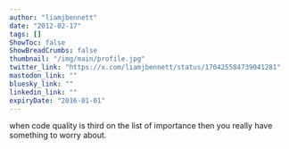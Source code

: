```yaml
---
author: "liamjbennett"
date: "2012-02-17"
tags: []
ShowToc: false
ShowBreadCrumbs: false
thumbnail: "/img/main/profile.jpg"
twitter_link: "https://x.com/liamjbennett/status/170425584739041281"
mastodon_link: ""
bluesky_link: ""
linkedin_link: ""
expiryDate: "2016-01-01"
---
```


when code quality is third on the list of importance then you really have something to worry about.

